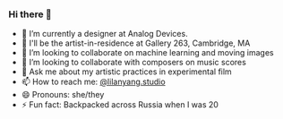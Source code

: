 ### Hi there 👋


- 🔭 I’m currently a designer at Analog Devices.
- 🌱 I'll be the artist-in-residence at Gallery 263, Cambridge, MA
- 👯 I’m looking to collaborate on machine learning and moving images
- 🤔 I’m looking to collaborate with composers on music scores
- 💬 Ask me about my artistic practices in experimental film
- 📫 How to reach me: [@lilanyang.studio](https://www.instagram.com/lilanyang.studio/)
- 😄 Pronouns: she/they
- ⚡ Fun fact: Backpacked across Russia when I was 20
